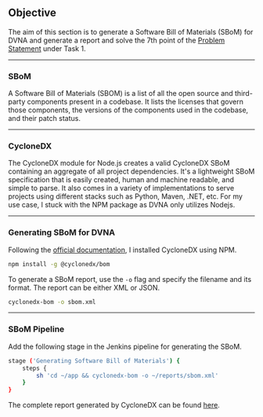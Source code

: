 ## **Objective**

The aim of this section is to generate a Software Bill of Materials (SBoM) for DVNA and generate a report and solve the 7th point of the [Problem Statement](problem_statements.md) under Task 1.

---

### **SBoM**

A Software Bill of Materials (SBOM) is a list of all the open source and third-party components present in a codebase. It lists the licenses that govern those components, the versions of the components used in the codebase, and their patch status.

---

### **CycloneDX**

The CycloneDX module for Node.js creates a valid CycloneDX SBoM containing an aggregate of all project dependencies. It's a lightweight SBoM specification that is easily created, human and machine readable, and simple to parse. It also comes in a variety of implementations to serve projects using different stacks such as Python, Maven, .NET, etc. For my use case, I stuck with the NPM package as DVNA only utilizes Nodejs.

---

### **Generating SBoM for DVNA**

Following the [official documentation](https://github.com/CycloneDX/cyclonedx-node-module), I installed CycloneDX using NPM.

```bash
npm install -g @cyclonedx/bom
```

To generate a SBoM report, use the `-o` flag and specify the filename and its format. The report can be either XML  or JSON.  
```bash
cyclonedx-bom -o sbom.xml
```

---

### **SBoM Pipeline**

Add the following stage in the Jenkins pipeline for generating the SBoM.
  
```bash
stage ('Generating Software Bill of Materials') {
    steps {
        sh 'cd ~/app && cyclonedx-bom -o ~/reports/sbom.xml'
    }
}
```

The complete report generated by CycloneDX can be found [here](https://github.com/tariqahmed1912/internship-kloudle/blob/main/reports/sbom.xml).
